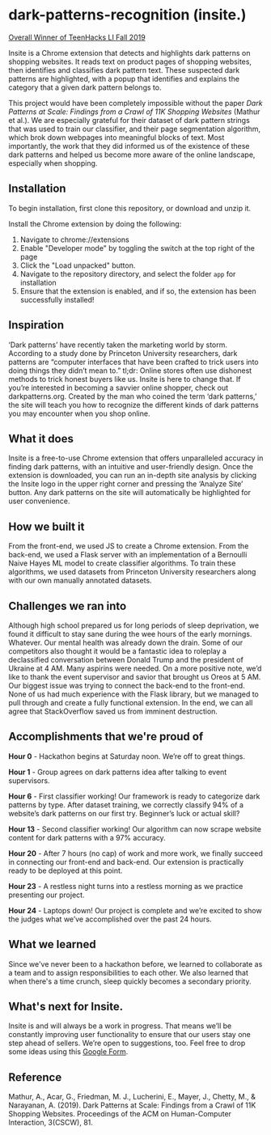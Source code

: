 # dark-patterns-recognition (insite.)
[Overall Winner of TeenHacks LI Fall 2019](https://devpost.com/software/insite-qfpjcd)

Insite is a Chrome extension that detects and highlights dark patterns on shopping websites. It reads text on product pages of shopping websites, then identifies and classifies dark pattern text. These suspected dark patterns are highlighted, with a popup that identifies and explains the category that a given dark pattern belongs to. 

This project would have been completely impossible without the paper *Dark Patterns at Scale: Findings from a Crawl of 11K Shopping Websites* (Mathur et al.). We are especially grateful for their dataset of dark pattern strings that was used to train our classifier, and their page segmentation algorithm, which brok down webpages into meaningful blocks of text. Most importantly, the work that they did informed us of the existence of these dark patterns and helped us become more aware of the online landscape, especially when shopping.

## Installation
To begin installation, first clone this repository, or download and unzip it.

Install the Chrome extension by doing the following:
1. Navigate to chrome://extensions
2. Enable "Developer mode" by toggling the switch at the top right of the page
3. Click the "Load unpacked" button.
4. Navigate to the repository directory, and select the folder `app` for installation
5. Ensure that the extension is enabled, and if so, the extension has been successfully installed!

## Inspiration
‘Dark patterns’ have recently taken the marketing world by storm. According to a study done by Princeton University researchers, dark patterns are “computer interfaces that have been crafted to trick users into doing things they didn’t mean to.” tl;dr: Online stores often use dishonest methods to trick honest buyers like us. Insite is here to change that.
If you’re interested in becoming a savvier online shopper, check out darkpatterns.org. Created by the man who coined the term ‘dark patterns,’ the site will teach you how to recognize the different kinds of dark patterns you may encounter when you shop online.

## What it does
Insite is a free-to-use Chrome extension that offers unparalleled accuracy in finding dark patterns, with an intuitive and user-friendly design. Once the extension is downloaded, you can run an in-depth site analysis by clicking the Insite logo in the upper right corner and pressing the ‘Analyze Site’ button. Any dark patterns on the site will automatically be highlighted for user convenience.

## How we built it
From the front-end, we used JS to create a Chrome extension. From the back-end, we used a Flask server with an implementation of a Bernoulli Naive Hayes ML model to create classifier algorithms. To train these algorithms, we used datasets from Princeton University researchers along with our own manually annotated datasets.

## Challenges we ran into
Although high school prepared us for long periods of sleep deprivation, we found it difficult to stay sane during the wee hours of the early mornings. Whatever. Our mental health was already down the drain. Some of our competitors also thought it would be a fantastic idea to roleplay a declassified conversation between Donald Trump and the president of Ukraine at 4 AM. Many aspirins were needed. On a more positive note, we’d like to thank the event supervisor and savior that brought us Oreos at 5 AM.
Our biggest issue was trying to connect the back-end to the front-end. None of us had much experience with the Flask library, but we managed to pull through and create a fully functional extension. In the end, we can all agree that StackOverflow saved us from imminent destruction.

## Accomplishments that we're proud of
**Hour 0** - Hackathon begins at Saturday noon. We’re off to great things.

**Hour 1** - Group agrees on dark patterns idea after talking to event supervisors.

**Hour 6** - First classifier working! Our framework is ready to categorize dark patterns by type. After dataset training, we correctly classify 94% of a website’s dark patterns on our first try. Beginner’s luck or actual skill?

**Hour 13** - Second classifier working! Our algorithm can now scrape website content for dark patterns with a 97% accuracy.

**Hour 20** - After 7 hours (no cap) of work and more work, we finally succeed in connecting our front-end and back-end. Our extension is practically ready to be deployed at this point.

**Hour 23** - A restless night turns into a restless morning as we practice presenting our project.

**Hour 24** - Laptops down! Our project is complete and we’re excited to show the judges what we’ve accomplished over the past 24 hours.

## What we learned
Since we've never been to a hackathon before, we learned to collaborate as a team and to assign responsibilities to each other. We also learned that when there's a time crunch, sleep quickly becomes a secondary priority.

## What's next for Insite.
Insite is and will always be a work in progress. That means we’ll be constantly improving user functionality to ensure that our users stay one step ahead of sellers. We’re open to suggestions, too. Feel free to drop some ideas using this [Google Form](https://forms.gle/1Ca6hrhEHTxcjkfWA).

## Reference
Mathur, A., Acar, G., Friedman, M. J., Lucherini, E., Mayer, J., Chetty, M., & Narayanan, A. (2019). Dark Patterns at Scale: Findings from a Crawl of 11K Shopping Websites. Proceedings of the ACM on Human-Computer Interaction, 3(CSCW), 81.